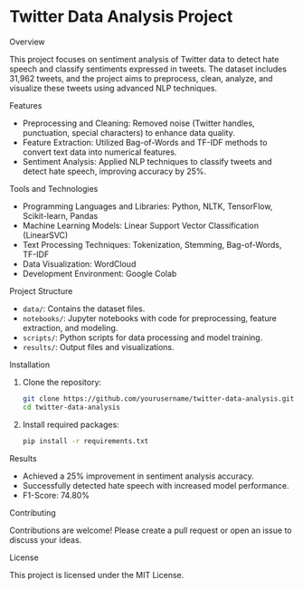 # Twitter Data Analysis Project

Overview

This project focuses on sentiment analysis of Twitter data to detect hate speech and classify sentiments expressed in tweets. The dataset includes 31,962 tweets, and the project aims to preprocess, clean, analyze, and visualize these tweets using advanced NLP techniques.

Features
- Preprocessing and Cleaning: Removed noise (Twitter handles, punctuation, special characters) to enhance data quality.
- Feature Extraction: Utilized Bag-of-Words and TF-IDF methods to convert text data into numerical features.
- Sentiment Analysis: Applied NLP techniques to classify tweets and detect hate speech, improving accuracy by 25%.

 Tools and Technologies

- Programming Languages and Libraries: Python, NLTK, TensorFlow, Scikit-learn, Pandas
- Machine Learning Models: Linear Support Vector Classification (LinearSVC)
- Text Processing Techniques: Tokenization, Stemming, Bag-of-Words, TF-IDF
- Data Visualization: WordCloud
- Development Environment: Google Colab

 Project Structure

- `data/`: Contains the dataset files.
- `notebooks/`: Jupyter notebooks with code for preprocessing, feature extraction, and modeling.
- `scripts/`: Python scripts for data processing and model training.
- `results/`: Output files and visualizations.

 Installation

1. Clone the repository:
   ```bash
   git clone https://github.com/yourusername/twitter-data-analysis.git
   cd twitter-data-analysis
   ```
2. Install required packages:
   ```bash
   pip install -r requirements.txt
   ```


 Results

- Achieved a 25% improvement in sentiment analysis accuracy.
- Successfully detected hate speech with increased model performance.
- F1-Score: 74.80%

Contributing

Contributions are welcome! Please create a pull request or open an issue to discuss your ideas.

 License

This project is licensed under the MIT License.
